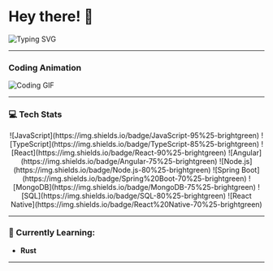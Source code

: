 # Hey there! 👋  
![Typing SVG](https://readme-typing-svg.herokuapp.com?font=Fira+Code&size=28&pause=1000&color=00ADB5&center=true&vCenter=true&width=435&lines=Hey+there!+I'm+Ashish.)

---

### Coding Animation
![Coding GIF](https://raw.githubusercontent.com/yourusername/yourrepository/main/path/to/your.gif)

---

### 💻 Tech Stats
<p align="center">
  ![JavaScript](https://img.shields.io/badge/JavaScript-95%25-brightgreen)
  ![TypeScript](https://img.shields.io/badge/TypeScript-85%25-brightgreen)
  ![React](https://img.shields.io/badge/React-90%25-brightgreen)
  ![Angular](https://img.shields.io/badge/Angular-75%25-brightgreen)
  ![Node.js](https://img.shields.io/badge/Node.js-80%25-brightgreen)
  ![Spring Boot](https://img.shields.io/badge/Spring%20Boot-70%25-brightgreen)
  ![MongoDB](https://img.shields.io/badge/MongoDB-75%25-brightgreen)
  ![SQL](https://img.shields.io/badge/SQL-80%25-brightgreen)
  ![React Native](https://img.shields.io/badge/React%20Native-70%25-brightgreen)
</p>

---

### 🚀 Currently Learning:
- **Rust**

---
